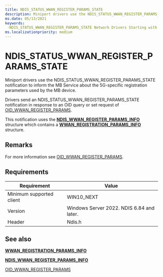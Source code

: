 ```yaml
---
title: NDIS_STATUS_WWAN_REGISTER_PARAMS_STATE
description: Miniport drivers use the NDIS_STATUS_WWAN_REGISTER_PARAMS_STATE notification to communicate changes to the MB device's 5G-specific registration parameters to the MB Service.
ms.date: 05/13/2021
keywords: 
 -NDIS_STATUS_WWAN_REGISTER_PARAMS_STATE Network Drivers Starting with Windows Vista
ms.localizationpriority: medium
---
```


# NDIS_STATUS_WWAN_REGISTER_PARAMS_STATE

Miniport drivers use the NDIS_STATUS_WWAN_REGISTER_PARAMS_STATE notification to inform the MB Service about the 5G-specific registration parameters used by the MB device.

Drivers send an NDIS_STATUS_WWAN_REGISTER_PARAMS_STATE notification in response to an OID query or set request of [OID_WWAN_REGISTER_PARAMS](/windows-hardware/drivers/network/oid-wwan-register-params).

This notification uses the [**NDIS_WWAN_REGISTER_PARAMS_INFO**](/windows-hardware/drivers/ddi/ndiswwan/ns-ndiswwan-ndis_wwan_register_params_info) structure which contains a  [**WWAN_REGISTRATION_PARAMS_INFO**](/windows-hardware/drivers/ddi/wwan/ns-wwan-wwan_registration_params_info) structure.

## Remarks

For more information see [OID_WWAN_REGISTER_PARAMS](/windows-hardware/drivers/network/oid-wwan-register-params).

## Requirements

|Requirement|Value|
|-|-|
|Minimum supported client|WIN10_NEXT|
|Version|Windows Server 2022. NDIS 6.84 and later.|
|Header|Ndis.h|

## See also

[**WWAN_REGISTRATION_PARAMS_INFO**](/windows-hardware/drivers/ddi/wwan/ns-wwan-wwan_registration_params_info)

[**NDIS_WWAN_REGISTER_PARAMS_INFO**](/windows-hardware/drivers/ddi/ndiswwan/ns-ndiswwan-ndis_wwan_register_params_info)

[OID_WWAN_REGISTER_PARAMS](/windows-hardware/drivers/network/oid-wwan-register-params)

